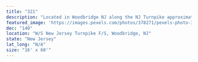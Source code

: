 ```yaml
---
title: "321"
description: "Located in Woodbridge NJ along the NJ Turnpike approximately three miles north of where the Garden Parkway intersects the NJ Turnpike. This is one of the most heavily travelled stretches of the NJ Turnpike with seven lanes of traffic for northbound commuters. This location reaches commuters travelling to New York City and Northern New Jersey. This is the only viable route for commuters travelling North in the State of New Jersey. Positioned on the inside of the curve this location has excellent visibility."
featured_image: 'https://images.pexels.com/photos/378271/pexels-photo-378271.jpeg?auto=compress&cs=tinysrgb&dpr=2&h=650&w=940'
dec: "140"
location: "W/S New Jersey Turnpike F/S, Woodbridge, NJ"
state: "New Jersey"
lat_long: "N/A"
size: "16' x 60'"
---
```

